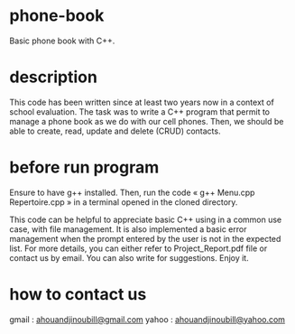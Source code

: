 # phone-book
Basic phone book with C++.

# description
This code has been written since at least two years now in a context of school evaluation.
The task was to write a C++ program that permit to manage a phone book as we do with our cell phones.
Then, we should be able to create, read, update and delete (CRUD) contacts.

# before run program
Ensure to have g++ installed. Then, run the code « g++ Menu.cpp Repertoire.cpp » in a terminal opened in
the cloned directory.

This code can be helpful to appreciate basic C++ using in a common use case, with file management.
It is also implemented a basic error management when the prompt entered by the user is not in the expected list.
For more details, you can either refer to Project_Report.pdf file or contact us by email. You can also write for suggestions.
Enjoy it.

# how to contact us 
gmail : ahouandjinoubill@gmail.com
yahoo : ahouandjinoubill@yahoo.com